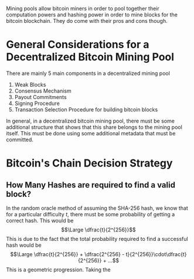 Mining pools allow bitcoin miners in order to pool together their computation powers and hashing power in order to mine blocks for the bitcoin blockchain. They do come with their pros and cons though.

# General Considerations for a Decentralized Bitcoin Mining Pool
There are mainly 5 main components in a decentralized mining pool

1. Weak Blocks
2. Consensus Mechanism 
3. Payout Commitments 
4. Signing Procedure
5. Transaction Selection Procedure for building bitcoin blocks

In general, in a decentralized bitcoin mining pool, there must be some additional structure that shows that this share belongs to the mining pool itself. This must be done using some additional metadata that must be committed.
# Bitcoin's Chain Decision Strategy
## How Many Hashes are required to find a valid block?
In the random oracle method of assuming the SHA-256 hash, we know that for a particular difficulty $t$, there must be some probability of getting a correct hash. This would be
$$\Large \dfrac{t}{2^{256}}$$
This is due to the fact that the total probability required to find a successful hash would be
$$\Large \dfrac{t}{2^{256}} + \dfrac{2^{256} - t}{2^{256}}\cdot\dfrac{t}{2^{256}} + ...$$
This is a geometric progression. Taking the 